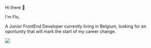 Hi there 👋

I'm Flo,

A Junior FrontEnd Developer currently living in Belgium, looking for an oportunity that will mark the start of my career change.


![](https://github-readme-stats.vercel.app/api/top-langs/?username=latteflo&theme=react&hide_border=true&include_all_commits=false&count_private=true&layout=compact)



<!--
**Latteflo/Latteflo** is a ✨ _special_ ✨ repository because its `README.md` (this file) appears on your GitHub profile.

Here are some ideas to get you started:

-🔭 I’m currently working on ...
- 🌱 I’m currently learning ...
- 👯 I’m looking to collaborate on ...
- 🤔 I’m looking for help with ...
- 💬 Ask me about ...
- 📫 How to reach me: ...
- 😄 Pronouns: ...
- ⚡ Fun fact: ...

---
[![](https://visitcount.itsvg.in/api?id=latteflo&icon=0&color=0)](https://visitcount.itsvg.in)


-->
